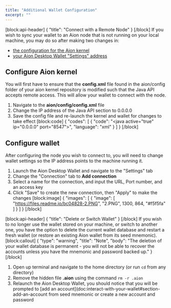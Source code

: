 ```yaml
---
title: "Additional Wallet Configuration"
excerpt: ""
---
```

[block:api-header]
{
  "title": "Connect with a Remote Node"
}
[/block]
If you wish to sync your wallet to an Aion node that is not running on your local machine, you may do so after making two changes in:
- [the configuration for the Aion kernel](doc:additional-wallet-configuration#section-configure-aion-kernel)
- [your Aion Desktop Wallet "Settings" address](doc:additional-wallet-configuration#section-configure-wallet)

## Configure Aion kernel
You will first have to ensure that the **config.xml** file found in the aion/config folder of your aion kernel repository is modified such that the Java API accepts remote access. This will allow your wallet to connect with the node.
1. Navigate to the **aion/config/config.xml** file
2. Change the IP address of the Java API section to 0.0.0.0
3. Save the config file and re-launch the kernel and wallet for changes to take effect
[block:code]
{
  "codes": [
    {
      "code": "<java active=\"true\" ip=\"0.0.0.0\" port=\"8547\">",
      "language": "xml"
    }
  ]
}
[/block]
## Configure wallet
After configuring the node you wish to connect to, you will need to change wallet settings so the IP address points to the machine running it.
1. Launch the Aion Desktop Wallet and navigate to the "Settings" tab
2. Change the "Connection" tab to **Add connection**
3. Select a name for the connection, and input the URL, Port number, and an access key
3. Click "Save" to create the new connection, then "Apply" to make the changes
[block:image]
{
  "images": [
    {
      "image": [
        "https://files.readme.io/bc04828-2.PNG",
        "2.PNG",
        1300,
        864,
        "#f5f5fa"
      ]
    }
  ]
}
[/block]

[block:api-header]
{
  "title": "Delete or Switch Wallet"
}
[/block]
If you wish to no longer use the wallet stored on your machine, or switch to another one, you have the option to delete the current wallet database and restart a fresh wallet (or restore an existing Aion wallet from its seed mnemonic).
[block:callout]
{
  "type": "warning",
  "title": "Note",
  "body": "The deletion of your wallet database is permanent - you will not be able to recover the accounts unless you have the mnemonic and password backed up."
}
[/block]
1. Open up terminal and navigate to the home directory (or run ```cd``` from any directory)
2. Remove the hidden file **.aion** using the command ```rm -r .aion```
3. Relaunch the Aion Desktop Wallet, you should notice that you will be prompted to [add an account](doc:interact-with-your-wallet#section-add-an-account from seed mnemonic or create a new account and password